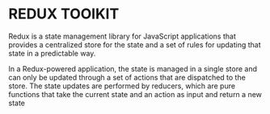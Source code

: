 # REDUX TOOlKIT

Redux is a state management library for JavaScript applications that provides a centralized store for the state and a set of rules for updating that state in a predictable way.

In a Redux-powered application, the state is managed in a single store and can only be updated through a set of actions that are dispatched to the store. The state updates are performed by reducers, which are pure functions that take the current state and an action as input and return a new state

